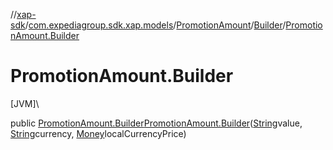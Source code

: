 //[xap-sdk](../../../../index.md)/[com.expediagroup.sdk.xap.models](../../index.md)/[PromotionAmount](../index.md)/[Builder](index.md)/[PromotionAmount.Builder](-promotion-amount.-builder.md)

# PromotionAmount.Builder

[JVM]\

public [PromotionAmount.Builder](index.md)[PromotionAmount.Builder](-promotion-amount.-builder.md)([String](https://docs.oracle.com/javase/8/docs/api/java/lang/String.html)value, [String](https://docs.oracle.com/javase/8/docs/api/java/lang/String.html)currency, [Money](../../-money/index.md)localCurrencyPrice)

